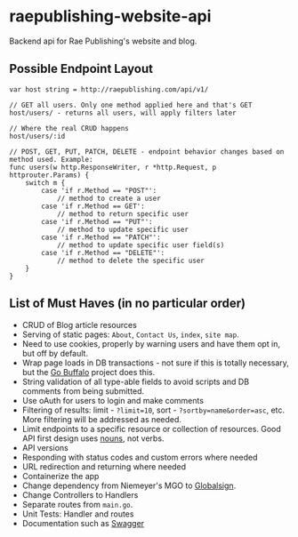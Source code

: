 # raepublishing-website-api
Backend api for Rae Publishing's website and blog.


## Possible Endpoint Layout

```
var host string = http://raepublishing.com/api/v1/

// GET all users. Only one method applied here and that's GET
host/users/ - returns all users, will apply filters later

// Where the real CRUD happens
host/users/:id

// POST, GET, PUT, PATCH, DELETE - endpoint behavior changes based on method used. Example:
func users(w http.ResponseWriter, r *http.Request, p httprouter.Params) {
    switch m {
        case 'if r.Method == "POST"':
            // method to create a user
        case 'if r.Method == GET':
            // method to return specific user
        case 'if r.Method == "PUT"':
            // method to update specific user
        case 'if r.Method == "PATCH"':
            // method to update specific user field(s)
        case 'if r.Method == "DELETE"':
            // method to delete the specific user
    }
}

```


## List of Must Haves (in no particular order)

* CRUD of Blog article resources
* Serving of static pages: ```About```, ```Contact Us```, ```index```, ```site map```.
* Need to use cookies, properly by warning users and have them opt in, but off by default.
* Wrap page loads in DB transactions - not sure if this is totally necessary, but the [Go Buffalo](https://gobuffalo.io/en) project does this.
* String validation of all type-able fields to avoid scripts and DB comments from being submitted.
* Use oAuth for users to login and make comments
* Filtering of results: limit - ```?limit=10```, sort - ```?sortby=name&order=asc```, etc. More filtering will be addressed as needed.
* Limit endpoints to a specific resource or collection of resources. Good API first design uses [nouns](https://www.youtube.com/watch?v=sMKsmZbpyjE), not verbs.
* API versions
* Responding with status codes and custom errors where needed
* URL redirection and returning where needed
* Containerize the app
* Change dependency from Niemeyer's MGO to [Globalsign](https://github.com/globalsign/mgo).
* Change Controllers to Handlers
* Separate routes from ```main.go```.
* Unit Tests: Handler and routes
* Documentation such as [Swagger](https://github.com/go-swagger/go-swagger)
